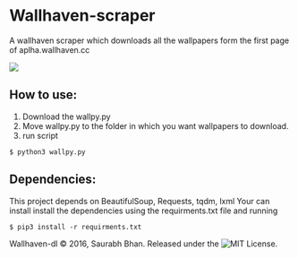 # Wallhaven-scraper

A wallhaven scraper which downloads all the wallpapers form the first page of aplha.wallhaven.cc

![](http://i.giphy.com/3o72FhQMHnv4BqvBkc.gif)

## How to use:
  
  1. Download the wallpy.py
  2. Move wallpy.py to the folder in which you want wallpapers to download.
  3. run script 
```
$ python3 wallpy.py
```

## Dependencies:
  
  This project depends on BeautifulSoup, Requests, tqdm, lxml
  Your can install install the dependencies using the requirments.txt file and running
  ```
  $ pip3 install -r requirments.txt
  ```
  


Wallhaven-dl © 2016, Saurabh Bhan. Released under the ![MIT License.](http://mit-license.org/)

